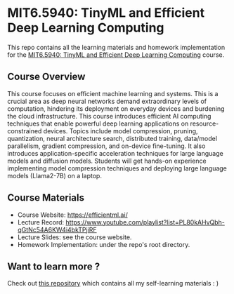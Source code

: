 # MIT6.5940: TinyML and Efficient Deep Learning Computing

This repo contains all the learning materials and homework implementation for the [MIT6.5940: TinyML and Efficient Deep Learning Computing](https://efficientml.ai/) course.

## Course Overview

This course focuses on efficient machine learning and systems. This is a crucial area as deep neural networks demand extraordinary levels of computation, hindering its deployment on everyday devices and burdening the cloud infrastructure. This course introduces efficient AI computing techniques that enable powerful deep learning applications on resource-constrained devices. Topics include model compression, pruning, quantization, neural architecture search, distributed training, data/model parallelism, gradient compression, and on-device fine-tuning. It also introduces application-specific acceleration techniques for large language models and diffusion models. Students will get hands-on experience implementing model compression techniques and deploying large language models (Llama2-7B) on a laptop.

## Course Materials

- Course Website: <https://efficientml.ai/>
- Lecture Record: <https://www.youtube.com/playlist?list=PL80kAHvQbh-qGtNc54A6KW4i4bkTPjiRF>
- Lecture Slides: see the course website.
- Homework Implementation: under the repo's root directory.

## Want to learn more ?

Check out [this repository](https://github.com/PKUFlyingPig/cs-self-learning) which contains all my self-learning materials : )